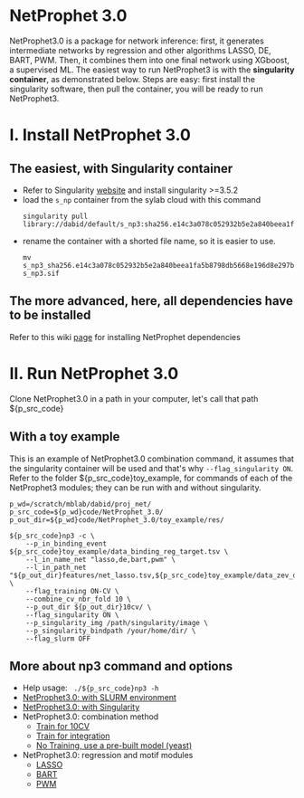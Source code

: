 # NetProphet 3.0
NetProphet3.0 is a package for network inference: first, it generates intermediate networks by regression and other algorithms LASSO, DE, BART, PWM. Then, it combines them into one final network using XGboost, a supervised ML. The easiest way to run NetProphet3 is with the **singularity container**, as demonstrated below. Steps are easy: first install the singularity software, then pull the container, you will be ready to run NetProphet3. 

# I. Install NetProphet 3.0

## The easiest, with Singularity container

- Refer to Singularity [website](https://singularity.hpcng.org/user-docs/3.6/quick_start.html#quick-installation-steps) and install singularity >=3.5.2
- load the `s_np` container from the sylab cloud with this command
   ``` 
   singularity pull library://dabid/default/s_np3:sha256.e14c3a078c052932b5e2a840beea1fa5b8798db5668e196d8e297b223b6390d3
   ```
- rename the container with a shorted file name, so it is easier to use. 
   ``` 
   mv s_np3_sha256.e14c3a078c052932b5e2a840beea1fa5b8798db5668e196d8e297b223b6390d3.sif s_np3.sif
   ```

## The more advanced, here, all dependencies have to be installed
Refer to this wiki [page](https://github.com/BrentLab/NetProphet_3.0/wiki/Advanced-Installation) for installing NetProphet dependencies


# II. Run NetProphet 3.0
Clone NetProphet3.0 in a path in your computer, let's call that path ${p_src_code}

## With a toy example
This is an example of NetProphet3.0 combination command, it assumes that the singularity container will be used and that's why ``` --flag_singularity ON ```. Refer to the folder ${p_src_code}toy_example, for commands of each of the NetProphet3 modules; they can be run with and without singularity.  
```
p_wd=/scratch/mblab/dabid/proj_net/
p_src_code=${p_wd}code/NetProphet_3.0/
p_out_dir=${p_wd}code/NetProphet_3.0/toy_example/res/

${p_src_code}np3 -c \
    --p_in_binding_event ${p_src_code}toy_example/data_binding_reg_target.tsv \
    --l_in_name_net "lasso,de,bart,pwm" \
    --l_in_path_net "${p_out_dir}features/net_lasso.tsv,${p_src_code}toy_example/data_zev_de_shrunken_50_500_indexed,${p_out_dir}features/net_bart.tsv,${p_out_dir}features/net_pwm.tsv" \
    --flag_training ON-CV \
    --combine_cv_nbr_fold 10 \
    --p_out_dir ${p_out_dir}10cv/ \
    --flag_singularity ON \
    --p_singularity_img /path/singularity/image \
    --p_singularity_bindpath /your/home/dir/ \
    --flag_slurm OFF
```
## More about np3 command and options
- Help usage: ` ./${p_src_code}np3 -h`
- [NetProphet3.0: with SLURM environment](https://github.com/BrentLab/NetProphet_3.0/wiki/NetProphet-with-SLURM-environment)
- [NetProphet3.0: with Singularity](https://github.com/BrentLab/NetProphet_3.0/wiki/NetProphet-with-Singularity)
- NetProphet3.0: combination method
    - [Train for 10CV](https://github.com/BrentLab/NetProphet_3.0/wiki/10cv)
    - [Train for integration](https://github.com/BrentLab/NetProphet_3.0/wiki/integration)
    - [No Training, use a pre-built model (yeast)](https://github.com/BrentLab/NetProphet_3.0/wiki/yeast_model)
- NetProphet3.0: regression and motif modules
    - [LASSO](https://github.com/BrentLab/NetProphet_3.0/wiki/LASSO)
    - [BART](https://github.com/BrentLab/NetProphet_3.0/wiki/BART)
    - [PWM](https://github.com/BrentLab/NetProphet_3.0/wiki/PWM) 
